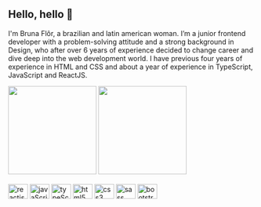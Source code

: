 ## Hello, hello 🖖

I'm Bruna Flôr, a brazilian and latin american woman. I’m a junior frontend developer with a problem-solving attitude and a strong background in Design, who after over 6 years of experience decided to change career and dive deep into the web development world. I have previous four years of experience in HTML and CSS and about a year of experience in TypeScript, JavaScript and ReactJS. 

<div>
<img height="180em" src="https://github-readme-stats.vercel.app/api?username=bruflor&show_icons=true&theme=vue-dark" />
<img height="180em" src="https://github-readme-stats.vercel.app/api/top-langs/?username=anuraghazra&layout=compact&theme=vue-dark" />
</div>
<br>
<div style="display:inline_block">
<img alt="reactjs logo" align="center" height="30" width="40" src="https://cdn.jsdelivr.net/gh/devicons/devicon/icons/react/react-original.svg" />
<img alt="javaScript logo" align="center" height="30" width="40" src="https://cdn.jsdelivr.net/gh/devicons/devicon/icons/javascript/javascript-plain.svg" />
<img alt="typeScript logo" align="center" height="30" width="40" src="https://cdn.jsdelivr.net/gh/devicons/devicon/icons/typescript/typescript-plain.svg" />
<img alt="html5 logo" align="center" height="30" width="40" src="https://cdn.jsdelivr.net/gh/devicons/devicon/icons/html5/html5-plain.svg" />
<img alt="css3 logo" align="center" height="30" width="40" src="https://cdn.jsdelivr.net/gh/devicons/devicon/icons/css3/css3-plain.svg" />
<img alt="sass logo" align="center" height="30" width="40" src="https://cdn.jsdelivr.net/gh/devicons/devicon/icons/sass/sass-original.svg" />
<img alt="bootstrap logo" align="center" height="30" width="40" src="https://cdn.jsdelivr.net/gh/devicons/devicon/icons/bootstrap/bootstrap-plain.svg" />
</div>

##
